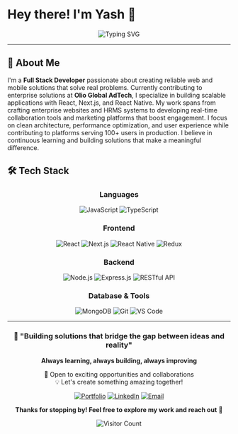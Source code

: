 # Hey there! I'm Yash 👋

<div align="center">
  <img src="https://readme-typing-svg.herokuapp.com?font=Fira+Code&pause=1000&color=2E9EF7&center=true&vCenter=true&width=500&lines=Full+Stack+Developer;React+by+day%2C+Node.js+by+night;Building+scalable+solutions" alt="Typing SVG" />
</div>

---

## 🚀 About Me

I'm a **Full Stack Developer** passionate about creating reliable web and mobile solutions that solve real problems. Currently contributing to enterprise solutions at **Olio Global AdTech**, I specialize in building scalable applications with React, Next.js, and React Native. My work spans from crafting enterprise websites and HRMS systems to developing real-time collaboration tools and marketing platforms that boost engagement. I focus on clean architecture, performance optimization, and user experience while contributing to platforms serving 100+ users in production. I believe in continuous learning and building solutions that make a meaningful difference.

## 🛠️ Tech Stack

<div align="center">

### Languages
![JavaScript](https://img.shields.io/badge/JavaScript-F7DF1E?style=for-the-badge&logo=javascript&logoColor=black)
![TypeScript](https://img.shields.io/badge/TypeScript-007ACC?style=for-the-badge&logo=typescript&logoColor=white)

### Frontend
![React](https://img.shields.io/badge/React-20232A?style=for-the-badge&logo=react&logoColor=61DAFB)
![Next.js](https://img.shields.io/badge/Next.js-000000?style=for-the-badge&logo=next.js&logoColor=white)
![React Native](https://img.shields.io/badge/React_Native-20232A?style=for-the-badge&logo=react&logoColor=61DAFB)
![Redux](https://img.shields.io/badge/Redux-593D88?style=for-the-badge&logo=redux&logoColor=white)

### Backend
![Node.js](https://img.shields.io/badge/Node.js-43853D?style=for-the-badge&logo=node.js&logoColor=white)
![Express.js](https://img.shields.io/badge/Express.js-404D59?style=for-the-badge)
![RESTful API](https://img.shields.io/badge/REST-02569B?style=for-the-badge&logo=rest&logoColor=white)

### Database & Tools
![MongoDB](https://img.shields.io/badge/MongoDB-4EA94B?style=for-the-badge&logo=mongodb&logoColor=white)
![Git](https://img.shields.io/badge/Git-F05032?style=for-the-badge&logo=git&logoColor=white)
![VS Code](https://img.shields.io/badge/VS_Code-007ACC?style=for-the-badge&logo=visual-studio-code&logoColor=white)

</div>

---

<div align="center">

### 💭 "Building solutions that bridge the gap between ideas and reality"

**Always learning, always building, always improving**

🌟 Open to exciting opportunities and collaborations  
💡 Let's create something amazing together!

[![Portfolio](https://img.shields.io/badge/Portfolio-FF5722?style=for-the-badge&logo=google-chrome&logoColor=white)](https://yash-chaudhari-working.vercel.app/)
[![LinkedIn](https://img.shields.io/badge/LinkedIn-0077B5?style=for-the-badge&logo=linkedin&logoColor=white)](your-linkedin-url)
[![Email](https://img.shields.io/badge/Email-D14836?style=for-the-badge&logo=gmail&logoColor=white)](mailto:your-email@example.com)

**Thanks for stopping by! Feel free to explore my work and reach out** 🚀

![Visitor Count](https://profile-counter.glitch.me/your-github-username/count.svg)

</div>
